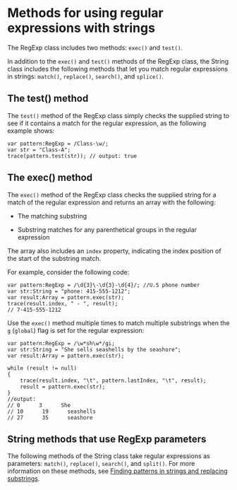 # Methods for using regular expressions with strings

The RegExp class includes two methods: `exec()` and `test()`.

In addition to the `exec()` and `test()` methods of the RegExp class, the String
class includes the following methods that let you match regular expressions in
strings: `match()`, `replace()`, `search()`, and `splice()`.

## The test() method

The `test()` method of the RegExp class simply checks the supplied string to see
if it contains a match for the regular expression, as the following example
shows:

    var pattern:RegExp = /Class-\w/;
    var str = "Class-A";
    trace(pattern.test(str)); // output: true

## The exec() method

The `exec()` method of the RegExp class checks the supplied string for a match
of the regular expression and returns an array with the following:

- The matching substring

- Substring matches for any parenthetical groups in the regular expression

The array also includes an `index` property, indicating the index position of
the start of the substring match.

For example, consider the following code:

    var pattern:RegExp = /\d{3}\-\d{3}-\d{4}/; //U.S phone number
    var str:String = "phone: 415-555-1212";
    var result:Array = pattern.exec(str);
    trace(result.index, " - ", result);
    // 7-415-555-1212

Use the `exec()` method multiple times to match multiple substrings when the `g`
(`global`) flag is set for the regular expression:

    var pattern:RegExp = /\w*sh\w*/gi;
    var str:String = "She sells seashells by the seashore";
    var result:Array = pattern.exec(str);

    while (result != null)
    {
        trace(result.index, "\t", pattern.lastIndex, "\t", result);
        result = pattern.exec(str);
    }
    //output:
    // 0      3      She
    // 10      19      seashells
    // 27      35      seashore

## String methods that use RegExp parameters

The following methods of the String class take regular expressions as
parameters: `match()`, `replace()`, `search()`, and `split()`. For more
information on these methods, see
[Finding patterns in strings and replacing substrings](../working-with-strings/finding-substrings-and-patterns-in-strings.md).
